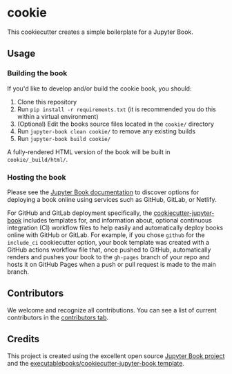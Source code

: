 # cookie

This cookiecutter creates a simple boilerplate for a Jupyter Book.

## Usage

### Building the book

If you'd like to develop and/or build the cookie book, you should:

1. Clone this repository
2. Run `pip install -r requirements.txt` (it is recommended you do this within a virtual environment)
3. (Optional) Edit the books source files located in the `cookie/` directory
4. Run `jupyter-book clean cookie/` to remove any existing builds
5. Run `jupyter-book build cookie/`

A fully-rendered HTML version of the book will be built in `cookie/_build/html/`.

### Hosting the book

Please see the [Jupyter Book documentation](https://jupyterbook.org/publish/web.html) to discover options for deploying a book online using services such as GitHub, GitLab, or Netlify.

For GitHub and GitLab deployment specifically, the [cookiecutter-jupyter-book](https://github.com/executablebooks/cookiecutter-jupyter-book) includes templates for, and information about, optional continuous integration (CI) workflow files to help easily and automatically deploy books online with GitHub or GitLab. For example, if you chose `github` for the `include_ci` cookiecutter option, your book template was created with a GitHub actions workflow file that, once pushed to GitHub, automatically renders and pushes your book to the `gh-pages` branch of your repo and hosts it on GitHub Pages when a push or pull request is made to the main branch.

## Contributors

We welcome and recognize all contributions. You can see a list of current contributors in the [contributors tab](https://github.com/devopsevd/cookie/graphs/contributors).

## Credits

This project is created using the excellent open source [Jupyter Book project](https://jupyterbook.org/) and the [executablebooks/cookiecutter-jupyter-book template](https://github.com/executablebooks/cookiecutter-jupyter-book).
